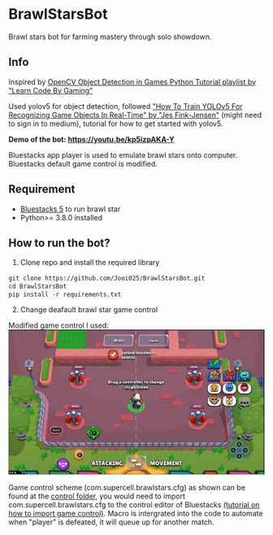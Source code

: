 # BrawlStarsBot
Brawl stars bot for farming mastery through solo showdown. 
## Info
Inspired by [OpenCV Object Detection in Games Python Tutorial playlist by "Learn Code By Gaming"](https://www.youtube.com/watch?v=KecMlLUuiE4&list=PL1m2M8LQlzfKtkKq2lK5xko4X-8EZzFPI) 

Used yolov5 for object detection, followed ["How To Train YOLOv5 For Recognizing Game Objects In Real-Time" by "Jes Fink-Jensen"](https://betterprogramming.pub/how-to-train-yolov5-for-recognizing-custom-game-objects-in-real-time-9d78369928a8) (might need to sign in to medium), tutorial for how to get started with yolov5.

****Demo of the bot: https://youtu.be/kp5izpAKA-Y****

Bluestacks app player is used to emulate brawl stars onto computer. Bluestacks default game control is modified.

## Requirement
* [Bluestacks 5](https://www.bluestacks.com/download.html) to run brawl star
* Python>= 3.8.0 installed

## How to run the bot?
1. Clone repo and install the required library
```
git clone https://github.com/Jooi025/BrawlStarsBot.git
cd BrawlStarsBot
pip install -r requirements.txt
```
2. Change deafault brawl star game control

Modified game control I used:
![Alt text](control/controlSetup.jpg?raw=true "Example of gamecontrol in Bluestacks")

Game control scheme (com.supercell.brawlstars.cfg) as shown can be found at the [control folder](https://github.com/Jooi025/BrawlStarsBot/tree/main/project/control), you would need to import com.supercell.brawlstars.cfg to the control editor of Bluestacks [(tutorial on how to import game control)](https://support.bluestacks.com/hc/en-us/articles/360056129291-How-to-import-your-game-controls-from-BlueStacks-4-and-use-them-in-BlueStacks-5). Macro is intergrated into the code to automate when "player" is defeated, it will queue up for another match.




